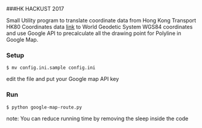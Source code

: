###HK HACKUST 2017

Small Utility program to translate coordinate data from Hong Kong Transport HK80 Coordinates data [link](http://theme.gov.hk/en/theme/psi/datasets/tsm_dataspec.pdf) to World Geodetic System WGS84 coordinates and use Google API to precalculate all the drawing point for Polyline in Google Map.

### Setup

```
$ mv config.ini.sample config.ini
```

edit the file and put your Google map API key 

### Run

```
$ python google-map-route.py
```

note: You can reduce running time by removing the sleep inside the code



